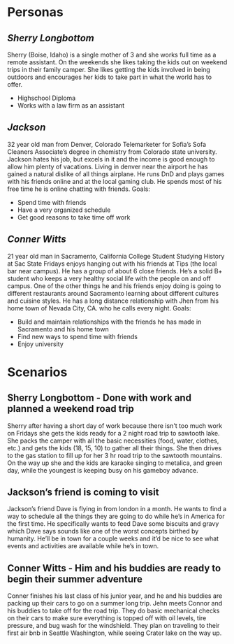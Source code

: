 # Personas

## *Sherry Longbottom*

Sherry (Boise, Idaho) is a single mother of 3 and she works full time as a remote
assistant. On the weekends she likes taking the kids out on weekend trips in their family
camper. She likes getting the kids involved in being outdoors and encourages her kids to take
part in what the world has to offer.

- Highschool Diploma
- Works with a law firm as an assistant

## *Jackson*

32 year old man from Denver, Colorado
Telemarketer for Sofia’s Sofa Cleaners
Associate’s degree in chemistry from Colorado state university.
Jackson hates his job, but excels in it and the income is good enough to allow him plenty of
vacations. Living in denver near the airport he has gained a natural dislike of all things airplane.
He runs DnD and plays games with his friends online and at the local gaming club. He spends
most of his free time he is online chatting with friends.
Goals:

- Spend time with friends
- Have a very organized schedule
- Get good reasons to take time off work

## *Conner Witts*
21 year old man in Sacramento, California
College Student Studying History at Sac State
Fridays enjoys hanging out with his friends at Tips (the local bar near campus). He has a group
of about 6 close friends. He’s a solid B+ student who keeps a very healthy social life with the
people on and off campus. One of the other things he and his friends enjoy doing is going to
different restaurants around Sacramento learning about different cultures and cuisine styles.
He has a long distance relationship with Jhen from his home town of Nevada City, CA. who he
calls every night.
Goals:
- Build and maintain relationships with the friends he has made in Sacramento and his
home town
- Find new ways to spend time with friends
- Enjoy university


# Scenarios

## Sherry Longbottom - Done with work and planned a weekend road trip
Sherry after having a short day of work because there isn't too much work on
Fridays she gets the kids ready for a 2 night road trip to sawtooth lake. She packs the
camper with all the basic necessities (food, water, clothes, etc.) and gets the kids (18,
15, 10) to gather all their things. She then drives to the gas station to fill up for her 3 hr
road trip to the sawtooth mountains. On the way up she and the kids are karaoke
singing to metalica, and green day, while the youngest is keeping busy on his gameboy
advance.

## Jackson’s friend is coming to visit
Jackson’s friend Dave is flying in from london in a month. He wants to find a way
to schedule all the things they are going to do while he’s in America for the first time. He
specifically wants to feed Dave some biscuits and gravy which Dave says sounds like
one of the worst concepts birthed by humanity. He’ll be in town for a couple weeks and
it’d be nice to see what events and activities are available while he’s in town.

## Conner Witts - Him and his buddies are ready to begin their summer adventure
Conner finishes his last class of his junior year, and he and his buddies are
packing up their cars to go on a summer long trip. Jehn meets Connor and his buddies
to take off for the road trip. They do basic mechanical checks on their cars to make sure
everything is topped off with oil levels, tire pressure, and bug wash for the windshield.
They plan on traveling to their first air bnb in Seattle Washington, while seeing Crater
lake on the way up.
